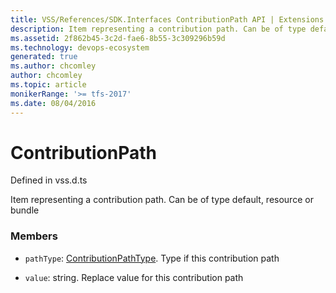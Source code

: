 ```yaml
---
title: VSS/References/SDK.Interfaces ContributionPath API | Extensions for Azure DevOps Services
description: Item representing a contribution path. Can be of type default, resource or bundle
ms.assetid: 2f862b45-3c2d-fae6-8b55-3c309296b59d
ms.technology: devops-ecosystem
generated: true
ms.author: chcomley
author: chcomley
ms.topic: article
monikerRange: '>= tfs-2017'
ms.date: 08/04/2016
---
```


# ContributionPath

Defined in vss.d.ts

Item representing a contribution path. Can be of type default, resource or bundle

### Members

* `pathType`: [ContributionPathType](../../../VSS/References/SDK_Interfaces/ContributionPathType.md). Type if this contribution path

* `value`: string. Replace value for this contribution path
